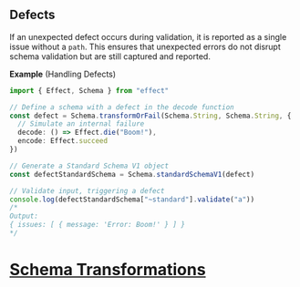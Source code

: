 ## Defects

If an unexpected defect occurs during validation, it is reported as a single issue without a `path`. This ensures that unexpected errors do not disrupt schema validation but are still captured and reported.

**Example** (Handling Defects)

```ts twoslash
import { Effect, Schema } from "effect"

// Define a schema with a defect in the decode function
const defect = Schema.transformOrFail(Schema.String, Schema.String, {
  // Simulate an internal failure
  decode: () => Effect.die("Boom!"),
  encode: Effect.succeed
})

// Generate a Standard Schema V1 object
const defectStandardSchema = Schema.standardSchemaV1(defect)

// Validate input, triggering a defect
console.log(defectStandardSchema["~standard"].validate("a"))
/*
Output:
{ issues: [ { message: 'Error: Boom!' } ] }
*/
```

# [Schema Transformations](https://effect.website/docs/schema/transformations/)
